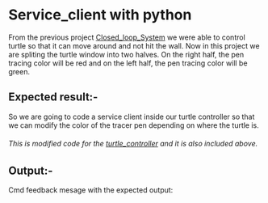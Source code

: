 # Service_client with python

From the previous project [Closed_loop_System](https://github.com/SamarthVengurlekar/ROS--Projects/tree/main/Closed_loop_System) we were able to control turtle 
so that it can move around and not hit the wall.
Now in this project we are spliting the turtle window into two halves. 
On the right half, the pen tracing color will be red and on the left half, the pen tracing color will be green.

## Expected result:-


So we are going to code a service client inside our turtle controller so that we can modify the color of the tracer pen depending on where the turtle is.
###### This is modified code for the [turtle_controller](turtle_controller.py) and it is also included above.

## Output:-
Cmd feedback mesage with the expected output:
